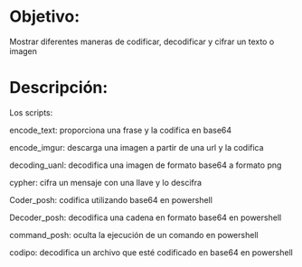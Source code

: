 # Objetivo:
Mostrar diferentes maneras de codificar, decodificar y cifrar un texto o imagen

# Descripción:
Los scripts:

encode_text: proporciona una frase y la codifica en base64

encode_imgur: descarga una imagen a partir de una url y la codifica

decoding_uanl: decodifica una imagen de formato base64 a formato png

cypher: cifra un mensaje con una llave y lo descifra

Coder_posh: codifica utilizando base64 en powershell

Decoder_posh: decodifica una cadena en formato base64 en powershell

command_posh: oculta la ejecución de un comando en powershell

codipo: decodifica un archivo que esté codificado en base64 en powershell
